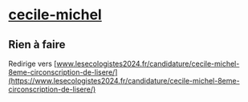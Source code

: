 # [cecile-michel](https://nouveau-front-populaire-legislatives-2024.fr/cecile-michel)

## Rien à faire
Redirige vers [www.lesecologistes2024.fr/candidature/cecile-michel-8eme-circonscription-de-lisere/](https://www.lesecologistes2024.fr/candidature/cecile-michel-8eme-circonscription-de-lisere/)